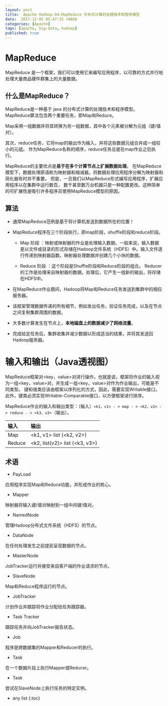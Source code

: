 ```yaml
---
layout: post
title:  Apache Hadoop-04-MapReduce 分布式计算的处理技术和程序模型
date:  2017-12-05 05:47:35 +0800
categories: [Apache]
tags: [apache, big-data, hadoop]
published: true
---
```


# MapReduce

MapReduce 是一个框架，我们可以使用它来编写应用程序，以可靠的方式并行地处理大量商品硬件群集上的大量数据。
 

## 什么是MapReduce？

MapReduce是一种基于 java 的分布式计算的处理技术和程序模型。 
MapReduce算法包含两个重要任务，即Map和Reduce。

Map采用一组数据并将其转换为另一组数据，其中各个元素被分解为元组（键/值对）。

其次，reduce任务，它将map的输出作为输入，并将这些数据元组合并成一组较小的元组。
作为MapReduce名称的顺序，reduce任务总是在map作业之后执行。

MapReduce的主要优点是**易于在多个计算节点上扩展数据处理**。
在MapReduce模型下，数据处理原语称为映射器和缩减器。将数据处理应用程序分解为映射器和简化器有时并不重要。
但是，一旦我们以MapReduce形式编写应用程序，扩展应用程序以在集群中运行数百，
数千甚至数万台机器只是一种配置更改。这种简单的可扩展性是吸引许多程序员使用MapReduce模型的原因。

## 算法

- 通常MapReduce范例是基于将计算机发送到数据所在的位置！

- MapReduce程序在三个阶段执行，即map阶段，shuffle阶段和reduce阶段。

    - Map 阶段 ：映射或映射器的作业是处理输入数据。一般来说，输入数据是以文件或目录的形式存储在Hadoop文件系统（HDFS）中。输入文件逐行传递到映射器函数。映射器处理数据并创建几个小块的数据。
    
    - Reduce 阶段 ：这个阶段是Shuffle阶段和Reduce阶段的组合。 Reducer的工作是处理来自映射器的数据。处理后，它产生一组新的输出，将存储在HDFS中。
    
- 在MapReduce作业期间，Hadoop将Map和Reduce任务发送到集群中的相应服务器。

- 该框架管理数据传递的所有细节，例如发出任务，验证任务完成，以及在节点之间复制集群周围的数据。

- 大多数计算发生在节点上，**本地磁盘上的数据减少了网络流量**。

- 完成给定任务后，集群收集并减少数据以形成适当的结果，并将其发送回Hadoop服务器。


# 输入和输出（Java透视图）

MapReduce框架对<key，value>对进行操作，也就是说，框架将作业的输入视为一组<key，value>对，并生成一组<key，value>对作为作业输出，可能是不同类型。
键和值类应该由框架以序列化的方式，因此，需要实现Writable接口。此外，键类必须实现Writable-Comparable接口，以方便框架进行排序。

MapReduce作业的输入和输出类型：（输入）`<k1，v1> - > map - > <k2，v2> - > reduce - > <k3，v3>`（输出）。
 	
| 输入	    | 输出 |
|:----|:----|
| Map	    | <k1, v1>	list (<k2, v2>) |
| Reduce	| <k2, list(v2)>	list (<k3, v3>) |


## 术语
   
- PayLoad 

应用程序实现Map和Reduce功能，并形成作业的核心。

- Mapper 

映射器将输入键/值对映射到一组中间键/值对。

- NamedNode

管理Hadoop分布式文件系统（HDFS）的节点。

- DataNode

在任何处理发生之前提前呈现数据的节点。

- MasterNode

JobTracker运行并接受来自客户端的作业请求的节​​点。

- SlaveNode

Map和Reduce程序运行的节点。

- JobTracker

计划作业并跟踪将作业分配给任务跟踪器。

- Task Tracker

跟踪任务并向JobTracker报告状态。

- Job

程序是跨数据集的Mapper和Reducer的执行。

- Task

在一个数据片段上执行Mapper或Reducer。

- Task

尝试在SlaveNode上执行任务的特定实例。








* any list
{:toc}
